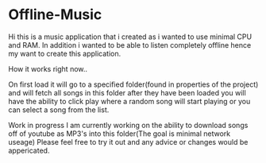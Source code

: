 # Offline-Music

Hi this is a music application that i created as i wanted to use minimal CPU and RAM.
In addition i wanted to be able to listen completely offline hence my want to create this application.

How it works right now..

On first load it will go to a specified folder(found in properties of the project) and will fetch all songs in this folder
after they have been loaded you will have the ability to click play where a random song will start playing or you can select a 
song from the list.

Work in progress 
I am currently working on the ability to download songs off of youtube as MP3's into this folder(The goal is minimal network useage)
Please feel free to try it out and any advice or changes would be appericated.
